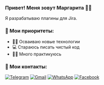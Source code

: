 ### Привет! Меня зовут Маргарита :woman_technologist:
Я разрабатываю плагины для Jira.

### :dart: Мои приоритеты:
+ :woman_juggling: Осваиваю новые технологии
+ :computer: Стараюсь писать чистый код
+ :weight_lifting_woman: Много практикуюсь

### :link: Мои контакты:
[![Telegram](https://img.shields.io/badge/-Telegram-141130?style=for-the-badge&logo=Telegram)](https://t.me/yakravtsova)
[![Gmail](https://img.shields.io/badge/-margaritaselez@gmail.com-141130?style=for-the-badge&logo=Gmail)](mailto:margaritaselez@gmail.com)
[![WhatsApp](https://img.shields.io/badge/-WhatsApp-141130?style=for-the-badge&logo=WhatsApp)](https://wa.me/79119758200)
[![Facebook](https://img.shields.io/badge/-Facebook-141130?style=for-the-badge&logo=Facebook)](https://www.facebook.com/margus.nk)
